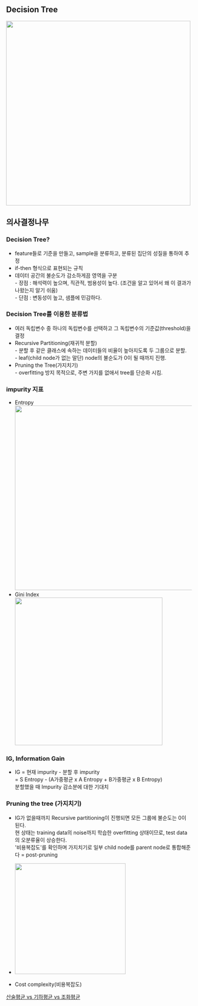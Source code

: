 ## Decision Tree
<img width="500" src="https://user-images.githubusercontent.com/89369520/143187086-59c5c881-0beb-4c0a-8370-94c69242a5ea.png">

## 의사결정나무
### Decision Tree?
- feature들로 기준을 만들고, sample을 분류하고, 분류된 집단의 성질을 통하여 추정
- if-then 형식으로 표현되는 규칙
- 데이터 공간의 불순도가 감소하게끔 영역을 구분
<br> - 장점 : 해석력이 높으며, 직관적, 범용성이 높다. (조건을 알고 있어서 왜 이 결과가 나왔는지 알기 쉬움)
<br> - 단점 : 변동성이 높고, 샘플에 민감하다.

### Decision Tree를 이용한 분류법
- 여러 독립변수 중 하나의 독립변수를 선택하고 그 독립변수의 기준값(threshold)을 결정
- Recursive Partitioning(재귀적 분할)
<br> - 분할 후 같은 클래스에 속하는 데이터들의 비율이 높아지도록 두 그룹으로 분할.
<br> - leaf(child node가 없는 말단) node의 불순도가 0이 될 때까지 진행.
- Pruning the Tree(가지치기)
<br> - overfitting 방지 목적으로, 주변 가지를 없애서 tree를 단순화 시킴.

### impurity 지표
- Entropy
<br> <img width="500" src="https://user-images.githubusercontent.com/89369520/144145618-cd253005-3874-443a-b850-4f4e54d14ddf.png">
- Gini Index
<br> <img width="400" src="https://user-images.githubusercontent.com/89369520/144145595-4af1d996-6512-4d94-b7f7-2f506a5cfd59.png">

### IG, Information Gain
- IG = 현재 impurity - 분할 후 impurity
<br> = S Entropy - (A가중평균 x A Entropy + B가중평균 x B Entropy)
<br> 분할했을 때 Impurity 감소분에 대한 기대치

### Pruning the tree (가지치기)
- IG가 없을때까지 Recursive partitioning이 진행되면 모든 그룹에 불순도는 0이 된다.
<br> 현 상태는 training data의 noise까지 학습한 overfitting 상태이므로, test data의 오분류율이 상승한다.
<br> '비용복잡도'를 확인하며 가지치기로 일부 child node를 parent node로 통합해준다 = post-pruning
- <img width="300" src="https://user-images.githubusercontent.com/89369520/144146411-6343e6b1-751c-4909-a21b-23d52db035ef.png">

- Cost complexity(비용복잡도)





[산술평균 vs 기하평균 vs 조화평균](https://wikidocs.net/23088)
